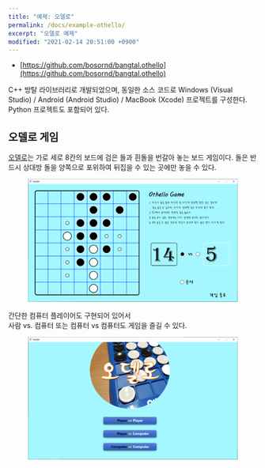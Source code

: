 ```yaml
---
title: "예제: 오델로"
permalink: /docs/example-othello/
excerpt: "오델로 예제"
modified: "2021-02-14 20:51:00 +0900"
---
```

- [https://github.com/bosornd/bangtal.othello](https://github.com/bosornd/bangtal.othello)

C++ 방탈 라이브러리로 개발되었으며,
동일한 소스 코드로 Windows (Visual Studio) / Android (Android Studio) / MacBook (Xcode) 프로젝트를 구성한다.
Python 프로젝트도 포함되어 있다.

## 오델로 게임

[오델로](https://ko.wikipedia.org/wiki/오델로)는 가로 세로 8칸의 보드에
검은 돌과 흰돌을 번갈아 놓는 보드 게임이다.
돌은 반드시 상대방 돌을 양쪽으로 포위하여 뒤집을 수 있는 곳에만 놓을 수 있다.

<figure>
  <img src="/assets/images/othello_game2.png">
</figure>

간단한 컴퓨터 플레이어도 구현되어 있어서<br />
사람 vs. 컴퓨터 또는 컴퓨터 vs 컴퓨터도 게임을 즐길 수 있다.

<figure>
  <img src="/assets/images/othello_game1.png">
</figure>

